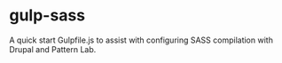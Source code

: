 # gulp-sass
A quick start Gulpfile.js to assist with configuring SASS compilation with Drupal and Pattern Lab.
